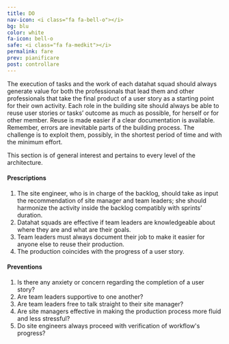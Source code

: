 ```yaml
---
title: DO
nav-icon: <i class="fa fa-bell-o"></i>
bg: blu
color: white
fa-icon: bell-o
safe: <i class="fa fa-medkit"></i>
permalink: fare
prev: pianificare
post: controllare
---
```



The execution of tasks and the work of each datahat squad should always generate value for both the professionals that lead them and other professionals that take the final product of a user story as a starting point for their own activity. Each role in the building site should always be able to reuse user stories or tasks’ outcome as much as possible, for herself or for other member. Reuse is made easier if a clear documentation is available. Remember, errors are inevitable parts of the building process. The challenge is to exploit them, possibly, in the shortest period of time and with the minimum effort.  

This section is of general interest and pertains to every level of the architecture.

#### <i class="fa fa-exclamation-circle"></i> Prescriptions

1. The site engineer, who is in charge of the backlog, should take as input the recommendation of site manager and team leaders; she should harmonize the activity inside the backlog compatibly with sprints’ duration.
2. Datahat squads are effective if team leaders are knowledgeable about where they are and what are their goals.
3. Team leaders must always document their job to make it easier for anyone else to reuse their production.
4. The production coincides with the progress of a user story.

#### <i class="fa fa-question-circle"></i> Preventions

1. Is there any anxiety or concern regarding the completion of a user story?
2. Are team leaders supportive to one another?
3. Are team leaders free to talk straight to their site manager?
4. Are site managers effective in making the production process more fluid and less stressful?
5. Do site engineers always proceed with verification of workflow's progress? 

